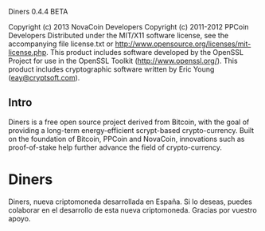 Diners 0.4.4 BETA

Copyright (c) 2013 NovaCoin Developers
Copyright (c) 2011-2012 PPCoin Developers
Distributed under the MIT/X11 software license, see the accompanying
file license.txt or http://www.opensource.org/licenses/mit-license.php.
This product includes software developed by the OpenSSL Project for use in
the OpenSSL Toolkit (http://www.openssl.org/).  This product includes
cryptographic software written by Eric Young (eay@cryptsoft.com).


Intro
-----
Diners is a free open source project derived from Bitcoin, with
the goal of providing a long-term energy-efficient scrypt-based crypto-currency.
Built on the foundation of Bitcoin, PPCoin and NovaCoin, innovations such as proof-of-stake
help further advance the field of crypto-currency.

# Diners
Diners, nueva criptomoneda desarrollada en España. Si lo deseas, puedes colaborar en el desarrollo de esta nueva criptomoneda. Gracias por vuestro apoyo.
